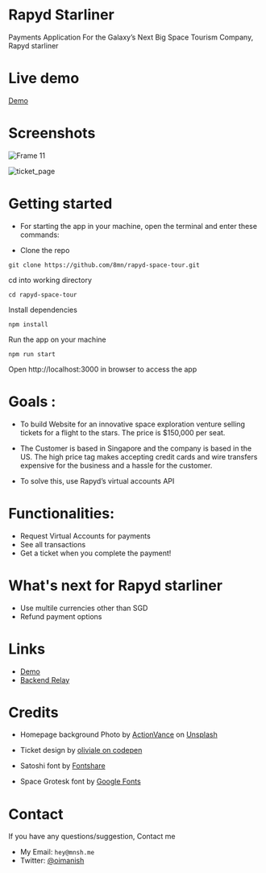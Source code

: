 
# Rapyd Starliner
Payments Application For the Galaxy’s Next Big Space Tourism Company, Rapyd starliner

# Live demo
[Demo](https://rapyd-starliner.vercel.app/)

# Screenshots

![Frame 11](https://user-images.githubusercontent.com/64839201/180933235-1c0fb7e3-641c-4125-a761-a10676ae5a47.jpg)

![ticket_page](https://user-images.githubusercontent.com/64839201/180824907-f6e9c100-eb44-429a-bc2f-35d3bb75ef08.png)

# Getting started
- For starting the app in your machine, open the terminal and enter these commands:

- Clone the repo
```
git clone https://github.com/8mn/rapyd-space-tour.git
```

cd into working directory
```
cd rapyd-space-tour
```

Install dependencies
```
npm install
```

Run the app on your machine
```
npm run start
```
Open http://localhost:3000 in browser to access the app


# Goals :

- To build Website for an innovative space exploration venture selling tickets for a flight to the stars. The price is $150,000 per seat.

- The Customer is based in Singapore and the company is based in the US. The high price tag makes accepting credit cards and wire transfers expensive for the business and a hassle for the customer.

- To solve this, use Rapyd’s virtual accounts API


# Functionalities:
- Request Virtual Accounts for payments
- See all transactions
- Get a ticket when you complete the payment!


# What's next for Rapyd starliner
- Use multile currencies other than SGD
- Refund payment options

# Links

- [Demo](https://rapyd-starliner.vercel.app/)
- [Backend Relay](https://github.com/8mn/rapyd-backend-relay)


# Credits
- Homepage background Photo by <a href="https://unsplash.com/@actionvance?utm_source=unsplash&utm_medium=referral&utm_content=creditCopyText">ActionVance</a> on <a href="https://unsplash.com/s/photos/earth?utm_source=unsplash&utm_medium=referral&utm_content=creditCopyText">Unsplash</a>
  
- Ticket design by [oliviale on codepen](https://codepen.io/oliviale/pen/MZZYyO) 
- Satoshi font by [Fontshare](https://www.fontshare.com/)
- Space Grotesk font by [Google Fonts](https://fonts.google.com/)

# Contact

If you have any questions/suggestion, Contact me 
- My Email: `hey@mnsh.me`
- Twitter: [@oimanish](https://twitter.com/oimanish)

